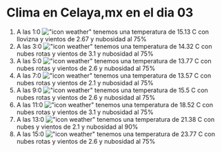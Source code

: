 # Clima en Celaya,mx en el dia 03

1. A las 1:0 !["icon weather"](http://openweathermap.org/img/w/09n.png) tenemos una temperatura de 15.13 C con llovizna y  vientos de 2.67 y nubosidad al 75%
1. A las 3:0 !["icon weather"](http://openweathermap.org/img/w/04n.png) tenemos una temperatura de 14.32 C con nubes rotas y  vientos de 3.1 y nubosidad al 75%
1. A las 5:0 !["icon weather"](http://openweathermap.org/img/w/04n.png) tenemos una temperatura de 13.77 C con nubes rotas y  vientos de 2.6 y nubosidad al 75%
1. A las 7:0 !["icon weather"](http://openweathermap.org/img/w/04n.png) tenemos una temperatura de 13.57 C con nubes rotas y  vientos de 2.1 y nubosidad al 75%
1. A las 9:0 !["icon weather"](http://openweathermap.org/img/w/04d.png) tenemos una temperatura de 15.5 C con nubes rotas y  vientos de 2.6 y nubosidad al 75%
1. A las 11:0 !["icon weather"](http://openweathermap.org/img/w/04d.png) tenemos una temperatura de 18.52 C con nubes rotas y  vientos de 3.1 y nubosidad al 75%
1. A las 13:0 !["icon weather"](http://openweathermap.org/img/w/04d.png) tenemos una temperatura de 21.38 C con nubes y  vientos de 2.1 y nubosidad al 90%
1. A las 15:0 !["icon weather"](http://openweathermap.org/img/w/04d.png) tenemos una temperatura de 23.77 C con nubes rotas y  vientos de 2.6 y nubosidad al 75%
